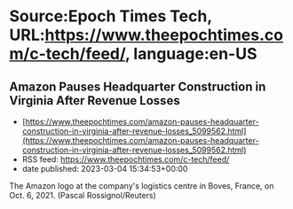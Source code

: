 # Source:Epoch Times Tech, URL:https://www.theepochtimes.com/c-tech/feed/, language:en-US

## Amazon Pauses Headquarter Construction in Virginia After Revenue Losses
 - [https://www.theepochtimes.com/amazon-pauses-headquarter-construction-in-virginia-after-revenue-losses_5099562.html](https://www.theepochtimes.com/amazon-pauses-headquarter-construction-in-virginia-after-revenue-losses_5099562.html)
 - RSS feed: https://www.theepochtimes.com/c-tech/feed/
 - date published: 2023-03-04 15:34:53+00:00

The Amazon logo at the company's logistics centre in Boves, France, on Oct. 6, 2021. (Pascal Rossignol/Reuters)


